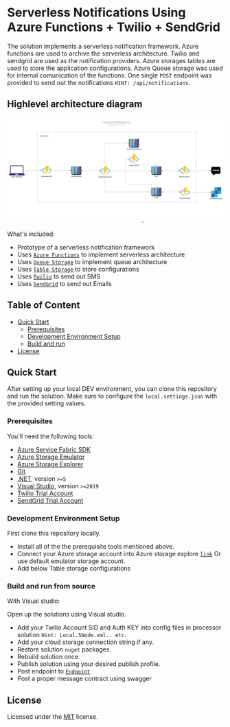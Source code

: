 # Serverless Notifications Using Azure Functions + Twilio + SendGrid

The solution implements a serverless notification framework. Azure functions are used to archive the serverless architecture. Twilio and sendgrid are used as the notification providers. Azure storages tables are used to store the application configurations. Azure Queue storage was used for internal comunication of the functions. One single `POST` endpoint was provided to send out the notifications `HINT: /api/notifications`.

## Highlevel architecture diagram
![alt text](https://github.com/gayankanishka/serverless-notifications/blob/refactor/docs/Serverless-Notification-V1.png?raw=true)

What's included:

- Prototype of a serverless notification framework
- Uses [`Azure Functions`](https://azure.microsoft.com/en-us/services/functions/) to implement serverless architecture
- Uses [`Queue Storage`](https://azure.microsoft.com/en-us/services/storage/queues/) to implement queue architecture
- Uses [`Table Storage`](https://azure.microsoft.com/en-us/services/storage/tables/) to store configurations
- Uses [`Twilio`](https://twilio.com) to send out SMS
- Uses [`SendGrid`](https://sendgrid.com/) to send out Emails

## Table of Content

- [Quick Start](#quick-start)
  - [Prerequisites](#prerequisites)
  - [Development Environment Setup](#development-environment-setup)
  - [Build and run](#build-and-run-from-source)
- [License](#license)

## Quick Start

After setting up your local DEV environment, you can clone this repository and run the solution. Make sure to configure the `local.settings.json` with the provided setting values.

### Prerequisites

You'll need the following tools:

- [Azure Service Fabric SDK](https://docs.microsoft.com/en-us/azure/service-fabric/service-fabric-get-started)
- [Azure Storage Emulator](https://docs.microsoft.com/en-us/azure/storage/common/storage-use-emulator)
- [Azure Storage Explorer](https://azure.microsoft.com/en-us/features/storage-explorer/)
- [Git](https://git-scm.com/downloads)
- [.NET](https://dotnet.microsoft.com/download), version `>=5`
- [Visual Studio](https://visualstudio.microsoft.com/), version `>=2019`
- [Twilio Trial Account](https://www.twilio.com/try-twilio)
- [SendGrid Trial Account](https://sendgrid.com/free/)

### Development Environment Setup

First clone this repository locally.

- Install all of the the prerequisite tools mentioned above.
- Connect your Azure storage account into Azure storage explore [`link`](https://docs.microsoft.com/en-us/azure-stack/user/azure-stack-storage-connect-se?view=azs-1908) Or use default emulator storage account.
- Add below Table storage configurations

### Build and run from source

With Visual studio:

Open up the solutions using Visual studio.

- Add your Twilio Account SID and Auth KEY into config files in processor solution `Hint: Local.5Node.xml.. etc`.
- Add your cloud storage connection string if any.
- Restore solution `nuget` packages.
- Rebuild solution once.
- Publish solution using your desired publish profile.
- Post endpoint to  [`Endpoint`](http://localhost:7071/api/notifications)
- Post a proper message contract using swagger

## License

Licensed under the [MIT](LICENSE) license.
